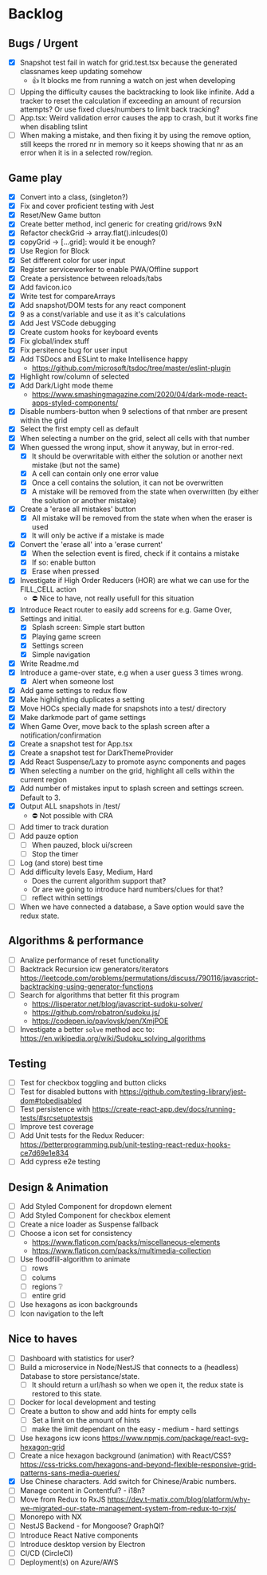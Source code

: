 # Backlog

## Bugs / Urgent

-   [x] Snapshot test fail in watch for grid.test.tsx because the generated classnames keep updating somehow
    -   :+1: It blocks me from running a watch on jest when developing
-   [ ] Upping the difficulty causes the backtracking to look like infinite. Add a tracker to reset the calculation if exceeding an amount of recursion attempts? Or use fixed clues/numbers to limit back tracking?
-   [ ] App.tsx: Weird validation error causes the app to crash, but it works fine when disabling tslint
-   [ ] When making a mistake, and then fixing it by using the remove option, still keeps the rrored nr in memory so it keeps showing that nr as an error when it is in a selected row/region.

## Game play

-   [x] Convert into a class, (singleton?)
-   [x] Fix and cover proficient testing with Jest
-   [x] Reset/New Game button
-   [x] Create better method, incl generic for creating grid/rows 9xN
-   [x] Refactor checkGrid -> array.flat().inlcudes(0)
-   [x] copyGrid -> [...grid]: would it be enough?
-   [x] Use Region for Block
-   [x] Set different color for user input
-   [x] Register serviceworker to enable PWA/Offline support
-   [x] Create a persistence between reloads/tabs
-   [x] Add favicon.ico
-   [x] Write test for compareArrays
-   [x] Add snapshot/DOM tests for any react component
-   [x] 9 as a const/variable and use it as it's calculations
-   [x] Add Jest VSCode debugging
-   [x] Create custom hooks for keyboard events
-   [x] Fix global/index stuff
-   [x] Fix persitence bug for user input
-   [x] Add TSDocs and ESLint to make Intellisence happy
    -   https://github.com/microsoft/tsdoc/tree/master/eslint-plugin
-   [x] Highlight row/column of selected
-   [x] Add Dark/Light mode theme
    -   https://www.smashingmagazine.com/2020/04/dark-mode-react-apps-styled-components/
-   [x] Disable numbers-button when 9 selections of that nmber are present within the grid
-   [x] Select the first empty cell as default
-   [x] When selecting a number on the grid, select all cells with that number
-   [x] When guessed the wrong input, show it anyway, but in error-red.
    -   [x] It should be overwritable with either the solution or another next mistake (but not the same)
    -   [x] A cell can contain only one error value
    -   [x] Once a cell contains the solution, it can not be overwritten
    -   [x] A mistake will be removed from the state when overwritten (by either the solution or another mistake)
-   [x] Create a 'erase all mistakes' button
    -   [x] All mistake will be removed from the state when when the eraser is used
    -   [x] It will only be active if a mistake is made
-   [x] Convert the 'erase all' into a 'erase current'
    -   [x] When the selection event is fired, check if it contains a mistake
    -   [x] If so: enable button
    -   [x] Erase when pressed
-   [x] Investigate if High Order Reducers (HOR) are what we can use for the FILL_CELL action
    -   :no_entry: Nice to have, not really usefull for this situation
-   [x] Introduce React router to easily add screens for e.g. Game Over, Settings and initial.
    -   [x] Splash screen: Simple start button
    -   [x] Playing game screen
    -   [x] Settings screen
    -   [x] Simple navigation
-   [x] Write Readme.md
-   [x] Introduce a game-over state, e.g when a user guess 3 times wrong.
    -   [x] Alert when someone lost
-   [x] Add game settings to redux flow
-   [x] Make highlighting duplicates a setting
-   [x] Move HOCs specially made for snapshots into a test/ directory
-   [x] Make darkmode part of game settings
-   [x] When Game Over, move back to the splash screen after a notification/confirmation
-   [x] Create a snapshot test for App.tsx
-   [x] Create a snapshot test for DarkThemeProvider
-   [x] Add React Suspense/Lazy to promote async components and pages
-   [x] When selecting a number on the grid, highlight all cells within the current region
-   [x] Add number of mistakes input to splash screen and settings screen. Default to 3.
-   [x] Output ALL snapshots in /test/
    -   :no_entry: Not possible with CRA
-   [ ] Add timer to track duration
-   [ ] Add pauze option
    -   [ ] When pauzed, block ui/screen
    -   [ ] Stop the timer
-   [ ] Log (and store) best time
-   [ ] Add difficulty levels Easy, Medium, Hard
    -   Does the current algorithm support that?
    -   Or are we going to introduce hard numbers/clues for that?
    -   [ ] reflect within settings
-   [ ] When we have connected a database, a Save option would save the redux state.

## Algorithms & performance

-   [ ] Analize performance of reset functionality
-   [ ] Backtrack Recursion icw generators/iterators https://leetcode.com/problems/permutations/discuss/790116/javascript-backtracking-using-generator-functions
-   [ ] Search for algorithms that better fit this program
    -   https://lisperator.net/blog/javascript-sudoku-solver/
    -   https://github.com/robatron/sudoku.js/
    -   https://codepen.io/pavlovsk/pen/XmjPOE
-   [ ] Investigate a better `solve` method acc to: https://en.wikipedia.org/wiki/Sudoku_solving_algorithms

## Testing

-   [ ] Test for checkbox toggling and button clicks
-   [ ] Test for disabled buttons with https://github.com/testing-library/jest-dom#tobedisabled
-   [ ] Test persistence with https://create-react-app.dev/docs/running-tests/#srcsetuptestsjs
-   [ ] Improve test coverage
-   [ ] Add Unit tests for the Redux Reducer: https://betterprogramming.pub/unit-testing-react-redux-hooks-ce7d69e1e834
-   [ ] Add cypress e2e testing

## Design & Animation

-   [ ] Add Styled Component for dropdown element
-   [ ] Add Styled Component for checkbox element
-   [ ] Create a nice loader as Suspense fallback
-   [ ] Choose a icon set for consistency
    -   https://www.flaticon.com/packs/miscellaneous-elements
    -   https://www.flaticon.com/packs/multimedia-collection
-   [ ] Use floodfill-algorithm to animate
    -   [ ] rows
    -   [ ] colums
    -   [ ] regions :grey_question:
    -   [ ] entire grid
-   [ ] Use hexagons as icon backgrounds
-   [ ] Icon navigation to the left

## Nice to haves

-   [ ] Dashboard with statistics for user?
-   [ ] Build a microservice in Node/NestJS that connects to a (headless) Database to store persistance/state.
    -   [ ] It should return a url/hash so when we open it, the redux state is restored to this state.
-   [ ] Docker for local development and testing
-   [ ] Create a button to show and add hints for empty cells
    -   [ ] Set a limit on the amount of hints
    -   [ ] make the limit dependant on the easy - medium - hard settings
-   [ ] Use hexagons icw icons https://www.npmjs.com/package/react-svg-hexagon-grid
-   [ ] Create a nice hexagon background (animation) with React/CSS? https://css-tricks.com/hexagons-and-beyond-flexible-responsive-grid-patterns-sans-media-queries/
-   [x] Use Chinese characters. Add switch for Chinese/Arabic numbers.
-   [ ] Manage content in Contentful? - i18n?
-   [ ] Move from Redux to RxJS https://dev.t-matix.com/blog/platform/why-we-migrated-our-state-management-system-from-redux-to-rxjs/
-   [ ] Monorepo with NX
-   [ ] NestJS Backend - for Mongoose? GraphQl?
-   [ ] Introduce React Native components
-   [ ] Introduce desktop version by Electron
-   [ ] CI/CD (CircleCI)
-   [ ] Deployment(s) on Azure/AWS
